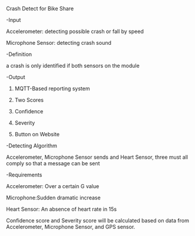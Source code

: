 Crash Detect for Bike Share

-Input
 
Accelerometer: detecting possible crash or fall by speed

Microphone Sensor: detecting crash sound

-Definition

a crash is only identified if both sensors on the module

-Output
 
1. MQTT-Based reporting system

2. Two Scores

3. Confidence
 
4. Severity

5. Button on Website

-Detecting Algorithm
 
Accelerometer, Microphone Sensor sends and Heart Sensor, three must all comply so that a message can be sent

-Requirements
 
Accelerometer: Over a certain G value

Microphone:Sudden dramatic increase

Heart Sensor: An absence of heart rate in 15s

Confidence score and Severity score will be calculated based on data from Accelerometer, Microphone Sensor, and GPS sensor.
